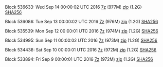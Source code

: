 Block 536633: Wed Sep 14 00:00:02 UTC 2016 [7z](https://transfer.sh/zvtQs/bootstrap.dat.20160914.7z) (977M) [zip](https://transfer.sh/yfKh7/bootstrap.dat.20160914.zip) (1.2G) [SHA256](https://transfer.sh/GCPEy/sha256.txt)

Block 536086: Tue Sep 13 00:00:02 UTC 2016 [7z](https://transfer.sh/aTdMX/bootstrap.dat.20160913.7z) (976M) [zip](https://transfer.sh/geh27/bootstrap.dat.20160913.zip) (1.2G) [SHA256](https://transfer.sh/x2cc2/sha256.txt)

Block 535539: Mon Sep 12 00:00:01 UTC 2016 [7z](https://transfer.sh/GB6mT/bootstrap.dat.20160912.7z) (974M) [zip](https://transfer.sh/yhShw/bootstrap.dat.20160912.zip) (1.2G) [SHA256](https://transfer.sh/PHdYl/sha256.txt)

Block 534995: Sun Sep 11 00:00:02 UTC 2016 [7z](https://transfer.sh/xjfP4/bootstrap.dat.20160911.7z) (973M) [zip](https://transfer.sh/bLZHw/bootstrap.dat.20160911.zip) (1.2G) [SHA256](https://transfer.sh/3Ne9c/sha256.txt)

Block 534438: Sat Sep 10 00:00:01 UTC 2016 [7z](https://transfer.sh/AbMIo/bootstrap.dat.20160910.7z) (972M) [zip](https://transfer.sh/A4aV2/bootstrap.dat.20160910.zip) (1.2G) [SHA256](https://transfer.sh/sDGkl/sha256.txt)

Block 533894: Fri Sep  9 00:00:01 UTC 2016 [7z](https://transfer.sh/Ui56d/bootstrap.dat.20160909.7z) (972M) [zip](https://transfer.sh/M27lL/bootstrap.dat.20160909.zip) (1.2G) [SHA256](https://transfer.sh/HL2mj/sha256.txt)
